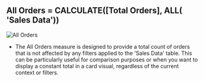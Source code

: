 ## All Orders = CALCULATE([Total Orders], ALL( 'Sales Data'))

![All Orders](https://github.com/marialyk77/PowerBI_Code_Diary/assets/139682076/2e514dde-075c-41f8-8f6a-bccc270dd520)


* The All Orders measure is designed to provide a total count of orders that is not affected by any filters applied to the 'Sales Data' table. This can be particularly useful for comparison purposes or when you want to display a constant total in a card visual, regardless of the current context or filters.
